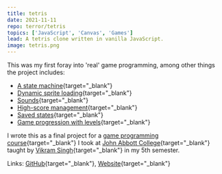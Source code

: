 ```yaml
---
title: tetris
date: 2021-11-11
repo: terror/tetris
topics: ['JavaScript', 'Canvas', 'Games']
lead: A tetris clone written in vanilla JavaScript.
image: tetris.png
---
```


This was my first foray into 'real' game programming, among other things the
project includes:

- [A state machine](https://github.com/terror/tetris/tree/master/src/states){target="\_blank"}
- [Dynamic sprite loading](https://github.com/terror/tetris/blob/master/lib/SpriteManager.js){target="\_blank"}
- [Sounds](https://github.com/terror/tetris/blob/master/lib/Sounds.js){target="\_blank"}
- [High-score management](https://github.com/terror/tetris/blob/master/src/states/EnterHighScoreState.js){target="\_blank"}
- [Saved states](https://github.com/terror/tetris/blob/master/lib/StateManager.js){target="\_blank"}
- [Game progression with levels](https://github.com/terror/tetris/blob/master/src/states/LevelTransitionState.js){target="\_blank"}

I wrote this as a final project for a
[game programming course](https://jac-cs-game-programming-fall22.github.io/Notes/#/){target="\_blank"}
I took at [John Abbott College](https://johnabbott.qc.ca/){target="\_blank"}
taught by [Vikram Singh](https://github.com/VikramSinghMTL){target="\_blank"} in
my 5th semester.

Links: [GitHub](https://github.com/terror/tetris){target="\_blank"},
[Website](https://terror.github.io/tetris/){target="\_blank"}
